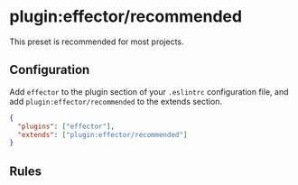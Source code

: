 # plugin:effector/recommended

This preset is recommended for most projects.

<!--@include: ../shared/install.md-->

## Configuration

Add `effector` to the plugin section of your `.eslintrc` configuration file, and add `plugin:effector/recommended` to the extends section.

```json
{
  "plugins": ["effector"],
  "extends": ["plugin:effector/recommended"]
}
```

## Rules

<!--@include: ./__recommended.md-->
